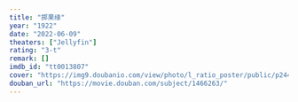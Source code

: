 ```yaml
---
title: "掷果缘"
year: "1922"
date: "2022-06-09"
theaters: ["Jellyfin"]
rating: "3-t"
remark: []
imdb_id: "tt0013807"
cover: "https://img9.doubanio.com/view/photo/l_ratio_poster/public/p2446210084.jpg"
douban_url: "https://movie.douban.com/subject/1466263/"
---
```

